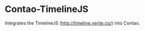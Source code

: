Contao-TimelineJS
=================

Integrates the TimelineJS (http://timeline.verite.co/) into Contao.
